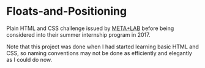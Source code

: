 # Floats-and-Positioning
Plain HTML and CSS challenge issued by [META+LAB](https://github.com/csun-metalab/awesome-metalab) before being considered into their summer internship program in 2017. 



Note that this project was done when I had started learning basic HTML and CSS, so naming conventions may not be done as efficiently and elegantly as I could do now. 
